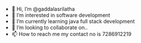 - 👋 Hi, I’m @gaddalasrilatha
- 👀 I’m interested in software development
- 🌱 I’m currently learning java full stack development
- 💞️ I’m looking to collaborate on..
- 📫 How to reach me my contact no is 7286912219

<!---
gaddalasrilatha/gaddalasrilatha is a ✨ special ✨ repository because its `README.md` (this file) appears on your GitHub profile.
You can click the Preview link to take a look at your changes.
--->
